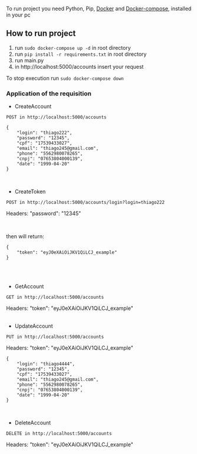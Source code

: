 To run project you need Python, Pip, [Docker](https://docs.docker.com/engine/install/) and [Docker-compose](https://docs.docker.com/compose/install/),  installed in your pc

## How to run project

1. run `sudo docker-compose up -d` in root directory
2. run `pip install -r requirements.txt` in root directory
3. run main.py
4. in http://localhost:5000/accounts insert your request

To stop execution run `sudo docker-compose down`

### Application of the requisition

* CreateAccount

`POST in http://localhost:5000/accounts`

```
{
	"login": "thiago222",
	"password": "12345",
	"cpf": "17539433027",
	"email": "thiago245@gmail.com",
	"phone": "5562980078265",
	"cnpj": "07653804000139",
	"date": "1999-04-20"
} 
```
<br />

* CreateToken

`POST in http://localhost:5000/accounts/login?login=thiago222`

Headers: "password": "12345"

<br />

then will return:

```
{
	"token": "eyJ0eXAiOiJKV1QiLCJ_example"
}
```

<br />
<br />

* GetAccount

`GET in http://localhost:5000/accounts`

Headers: "token": "eyJ0eXAiOiJKV1QiLCJ_example"
<br />
<br />
* UpdateAccount

`PUT in http://localhost:5000/accounts`

Headers: "token": "eyJ0eXAiOiJKV1QiLCJ_example"

```
{
	"login": "thiago4444",
	"password": "12345",
	"cpf": "17539433027",
	"email": "thiago245@gmail.com",
	"phone": "5562980078265",
	"cnpj": "07653804000139",
	"date": "1999-04-20"
} 
```
<br />

* DeleteAccount

`DELETE in http://localhost:5000/accounts`

Headers: "token": "eyJ0eXAiOiJKV1QiLCJ_example"

